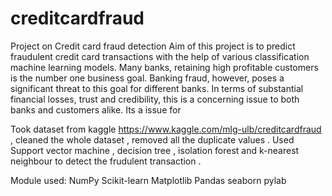 # creditcardfraud
Project on Credit card fraud detection
Aim of this project is to predict fraudulent credit card transactions with the help of various classification machine learning models.
Many banks, retaining high profitable customers is the number one business goal. Banking fraud, however, poses a significant threat to this goal for different banks. In terms of substantial financial losses, trust and credibility, this is a concerning issue to both banks and customers alike. Its a issue for 

Took dataset from kaggle https://www.kaggle.com/mlg-ulb/creditcardfraud , cleaned the whole dataset , removed all the duplicate values .
Used Support vector machine , decision tree , isolation forest and k-nearest neighbour to detect the frudulent transaction . 

Module used:
NumPy
Scikit-learn
Matplotlib
Pandas
seaborn 
pylab 
